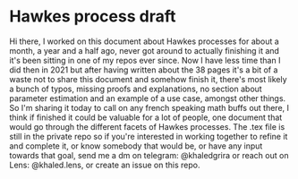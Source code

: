 # Hawkes process draft
Hi there, 
I worked on this document about Hawkes processes for about a month, a year and a half ago, never got around to actually finishing it and it's been sitting in one of my repos ever since. 
Now I have less time than I did then in 2021 but after having written about the 38 pages it's a bit of a waste not to share this document and somehow finish it, there's most likely a bunch of typos, missing proofs and explanations, no section about parameter estimation and an example of a use case, amongst other things.
So I'm sharing it today to call on any french speaking math buffs out there, I think if finished it could be valuable for a lot of people, one document that would go through the different facets of Hawkes processes.
The .tex file is still in the private repo so if you're interested in working together to refine it and complete it, or know somebody that would be, or have any input towards that goal, send me a dm on telegram: @khaledgrira or reach out on Lens: @khaled.lens, or create an issue on this repo.


